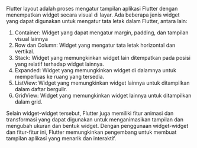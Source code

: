 Flutter layout adalah proses mengatur tampilan aplikasi Flutter dengan menempatkan widget secara visual di layar. Ada beberapa jenis widget yang dapat digunakan untuk mengatur tata letak dalam Flutter, antara lain:
  1. Container: Widget yang dapat mengatur margin, padding, dan tampilan visual lainnya
  2. Row dan Column: Widget yang mengatur tata letak horizontal dan vertikal.
  3. Stack: Widget yang memungkinkan widget lain ditempatkan pada posisi yang relatif terhadap widget lainnya.
  4. Expanded: Widget yang memungkinkan widget di dalamnya untuk memperluas ke ruang yang tersedia.
  5. ListView: Widget yang memungkinkan widget lainnya untuk ditampilkan dalam daftar bergulir.
  6. GridView: Widget yang memungkinkan widget lainnya untuk ditampilkan dalam grid.

Selain widget-widget tersebut, Flutter juga memiliki fitur animasi dan transformasi yang dapat digunakan untuk menganimasikan tampilan dan mengubah ukuran dan bentuk widget. Dengan penggunaan widget-widget dan fitur-fitur ini, Flutter memungkinkan pengembang untuk membuat tampilan aplikasi yang menarik dan interaktif.
